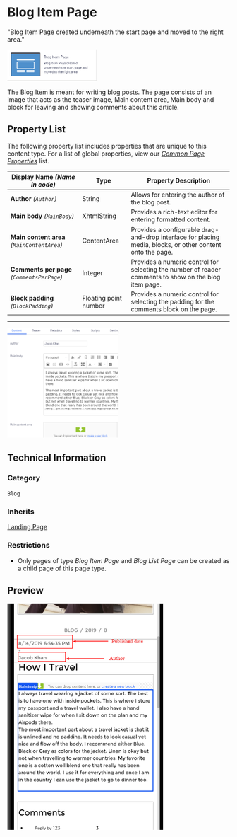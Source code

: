 # Blog Item Page
"Blog Item Page created underneath the start page and moved to the right area."

<img src="Screenshots/Blog%20Item%20Page%20-%20icon.png?raw=true" alt="<PAGETYPE> icon" width="40%" />

The Blog Item is meant for writing blog posts. The page consists of an image that acts as the teaser image, Main content area, Main body and block for leaving and showing comments about this article.

## Property List
The following property list includes properties that are unique to this content type. For a list of global properties, view our [*Common Page Properties*](./Common%20Page%20Properties.md) list.

Display Name *(Name in code)* | Type | Property Description
--------------|------|---------------
**Author** *(`Author`)* | String | Allows for entering the author of the blog post.
**Main body** *(`MainBody`)* | XhtmlString | Provides a rich-text editor for entering formatted content.
**Main content area** *(`MainContentArea`)* | ContentArea | Provides a configurable drag-and-drop interface for placing media, blocks, or other content onto the page.
**Comments per page** *(`CommentsPerPage`)* | Integer | Provides a numeric control for selecting the number of reader comments to show on the blog item page.
**Block padding** *(`BlockPadding`)* | Floating point number | Provides a numeric control for selecting the padding for the comments block on the page.


** **

<img src="Screenshots/Blog%20Item%20Page%20-%20Content%20tab.png?raw=true" alt="Content tab of Blog Item Page" width="50%"/>

## Technical Information

### Category
`Blog`

### Inherits
[Landing Page](#)

### Restrictions
* Only pages of type *Blog Item Page* and *Blog List Page* can be created as a child page of this page type.

## Preview
<img src="Screenshots/Blog%20Item%20Page%20-%20Preview.png?raw=true" alt="Preview of Blog Item Page" width="70%"/>
